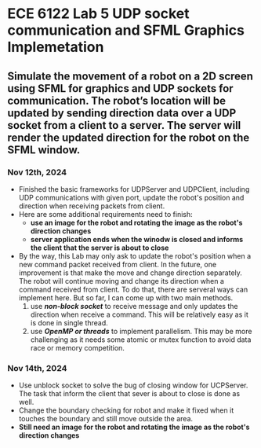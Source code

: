 # ECE 6122 Lab 5 UDP socket communication and SFML Graphics Implemetation
## Simulate the movement of a robot on a 2D screen using SFML for graphics and UDP sockets for communication. The robot’s location will be updated by sending direction data over a UDP socket from a client to a server. The server will render the updated direction for the robot on the SFML window.

### Nov 12th, 2024
* Finished the basic frameworks for UDPServer and UDPClient, including UDP communications with given port, update the robot's position and direction when receiving packets from client.
* Here are some additional requirements need to finish:
    * __use an image for the robot and rotating the image as the robot's direction changes__
    * __server application ends when the winodw is closed and informs the client that the server is about to close__
* By the way, this Lab may only ask to update the robot's position when a new command packet received from client. In the future, one improvement is that make the move and change direction separately. The robot will continue moving and change its direction when a command received from client. To do that, there are serveral ways can implement here. But so far, I can come up with two main methods.
    1. use ***non-block socket*** to receive message and only updates the direction when receive a command. This will be relatively easy as it is done in single thread.
    2. use ***OpenMP or threads*** to implement parallelism. This may be more challenging as it needs some atomic or mutex function to avoid data race or memory competition. 

### Nov 14th, 2024
* Use unblock socket to solve the bug of closing window for UCPServer. The task that inform the client that sever is about to close is done as well.
* Change the boundary checking for robot and make it fixed when it touches the boundary and still move outside the area.
* __Still need an image for the robot and rotating the image as the robot's direction changes__